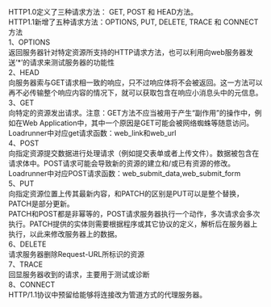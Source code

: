 HTTP1.0定义了三种请求方法： GET, POST 和 HEAD方法。  
HTTP1.1新增了五种请求方法：OPTIONS, PUT, DELETE, TRACE 和 CONNECT 方法  
1、OPTIONS  
返回服务器针对特定资源所支持的HTTP请求方法，也可以利用向web服务器发送‘*’的请求来测试服务器的功能性  
2、HEAD  
向服务器索与GET请求相一致的响应，只不过响应体将不会被返回。这一方法可以再不必传输整个响应内容的情况下，就可以获取包含在响应小消息头中的元信息。  
3、GET  
向特定的资源发出请求。注意：GET方法不应当被用于产生“副作用”的操作中，例如在Web Application中，其中一个原因是GET可能会被网络蜘蛛等随意访问。Loadrunner中对应get请求函数：web_link和web_url  
4、POST  
向指定资源提交数据进行处理请求（例如提交表单或者上传文件）。数据被包含在请求体中。POST请求可能会导致新的资源的建立和/或已有资源的修改。 Loadrunner中对应POST请求函数：web_submit_data,web_submit_form  
5、PUT  
向指定资源位置上传其最新内容，和PATCH的区别是PUT可以是整个替换，PATCH是部分更新。  
PATCH和POST都是非幂等的，POST请求服务器执行一个动作，多次请求会多次执行。PATCH提供的实体则需要根据程序或其它协议的定义，解析后在服务器上执行，以此来修改服务器上的数据。  
6、DELETE  
请求服务器删除Request-URL所标识的资源  
7、TRACE  
回显服务器收到的请求，主要用于测试或诊断  
8、CONNECT  
HTTP/1.1协议中预留给能够将连接改为管道方式的代理服务器。  